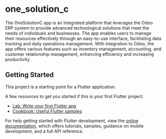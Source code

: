 # one_solution_c

The OneSolutionC app is an integrated platform that leverages the Odoo ERP system to provide advanced technological solutions that meet the needs of individuals and businesses. The app enables users to manage their resources effectively through an easy-to-use interface, facilitating data tracking and daily operations management. With integration to Odoo, the app offers various features such as inventory management, accounting, and customer relationship management, enhancing efficiency and increasing productivity.

## Getting Started

This project is a starting point for a Flutter application.

A few resources to get you started if this is your first Flutter project:

- [Lab: Write your first Flutter app](https://docs.flutter.dev/get-started/codelab)
- [Cookbook: Useful Flutter samples](https://docs.flutter.dev/cookbook)

For help getting started with Flutter development, view the
[online documentation](https://docs.flutter.dev/), which offers tutorials,
samples, guidance on mobile development, and a full API reference.
